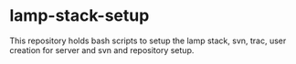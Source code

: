 lamp-stack-setup
================

This repository holds bash scripts to setup the lamp stack, svn, trac, user creation for server and svn and repository setup. 